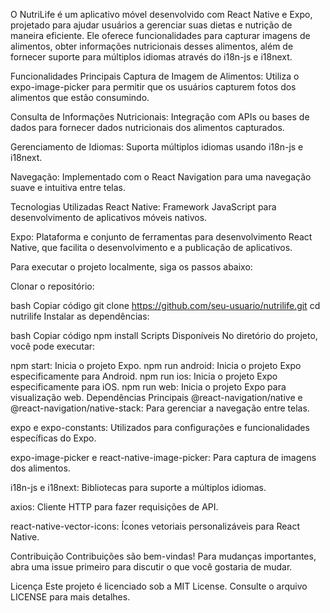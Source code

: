 O NutriLife é um aplicativo móvel desenvolvido com React Native e Expo, projetado para ajudar usuários a gerenciar suas dietas e nutrição de maneira eficiente. Ele oferece funcionalidades para capturar imagens de alimentos, obter informações nutricionais desses alimentos, além de fornecer suporte para múltiplos idiomas através do i18n-js e i18next.

Funcionalidades Principais
Captura de Imagem de Alimentos: Utiliza o expo-image-picker para permitir que os usuários capturem fotos dos alimentos que estão consumindo.

Consulta de Informações Nutricionais: Integração com APIs ou bases de dados para fornecer dados nutricionais dos alimentos capturados.

Gerenciamento de Idiomas: Suporta múltiplos idiomas usando i18n-js e i18next.

Navegação: Implementado com o React Navigation para uma navegação suave e intuitiva entre telas.

Tecnologias Utilizadas
React Native: Framework JavaScript para desenvolvimento de aplicativos móveis nativos.

Expo: Plataforma e conjunto de ferramentas para desenvolvimento React Native, que facilita o desenvolvimento e a publicação de aplicativos.

Para executar o projeto localmente, siga os passos abaixo:

Clonar o repositório:

bash
Copiar código
git clone https://github.com/seu-usuario/nutrilife.git
cd nutrilife
Instalar as dependências:

bash
Copiar código
npm install
Scripts Disponíveis
No diretório do projeto, você pode executar:

npm start: Inicia o projeto Expo.
npm run android: Inicia o projeto Expo especificamente para Android.
npm run ios: Inicia o projeto Expo especificamente para iOS.
npm run web: Inicia o projeto Expo para visualização web.
Dependências Principais
@react-navigation/native e @react-navigation/native-stack: Para gerenciar a navegação entre telas.

expo e expo-constants: Utilizados para configurações e funcionalidades específicas do Expo.

expo-image-picker e react-native-image-picker: Para captura de imagens dos alimentos.

i18n-js e i18next: Bibliotecas para suporte a múltiplos idiomas.

axios: Cliente HTTP para fazer requisições de API.

react-native-vector-icons: Ícones vetoriais personalizáveis para React Native.

Contribuição
Contribuições são bem-vindas! Para mudanças importantes, abra uma issue primeiro para discutir o que você gostaria de mudar.

Licença
Este projeto é licenciado sob a MIT License. Consulte o arquivo LICENSE para mais detalhes.
